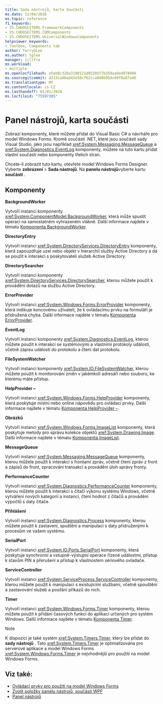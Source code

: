 ```yaml
---
title: Sada nástrojů, karta Součásti
ms.date: 11/04/2016
ms.topic: reference
f1_keywords:
- VS.CHOOSEITEMS.FrameworkComponents
- VS.CHOOSEITEMS.COMComponents
- VS.CHOOSEITEMS.UniversalWindowsComponents
helpviewer_keywords:
- Toolbox, Components tab
author: TerryGLee
ms.author: tglee
manager: jillfra
ms.workload:
- multiple
ms.openlocfilehash: e5eb8c320a3190121d95395f7b359aa9ed978408
ms.sourcegitcommit: d233ca00ad45e50cf62cca0d0b95dc69f0a87ad6
ms.translationtype: MT
ms.contentlocale: cs-CZ
ms.lasthandoff: 01/01/2020
ms.locfileid: "75597305"
---
```

# <a name="toolbox-components-tab"></a>Panel nástrojů, karta součásti

Zobrazí komponenty, které můžete přidat do Visual Basic C# a návrháře pro model Windows Forms. Kromě součástí .NET, které jsou součástí sady Visual Studio, jako jsou například <xref:System.Messaging.MessageQueue> a <xref:System.Diagnostics.EventLog> komponenty, můžete na tuto kartu přidat vlastní součásti nebo komponenty třetích stran.

Chcete-li zobrazit tuto kartu, otevřete model Windows Forms Designer. Vyberte **zobrazení** > **Sada nástrojů**. Na **panelu nástrojů**vyberte kartu **součásti** .

## <a name="components"></a>Komponenty

**BackgroundWorker**

Vytvoří instanci komponenty <xref:System.ComponentModel.BackgroundWorker>, která může spustit operaci na samostatném vyhrazeném vlákně. Další informace najdete v tématu [Komponenta BackgroundWorker](/dotnet/framework/winforms/controls/backgroundworker-component).

**DirectoryEntry**

Vytvoří instanci <xref:System.DirectoryServices.DirectoryEntry> komponenty, která zapouzdřuje uzel nebo objekt v hierarchii služby Active Directory a dá se použít k interakci s poskytovateli služeb Active Directory.

**DirectorySearcher**

Vytvoří instanci komponenty <xref:System.DirectoryServices.DirectorySearcher>, kterou můžete použít k provádění dotazů na službu Active Directory.

**ErrorProvider**

Vytvoří instanci <xref:System.Windows.Forms.ErrorProvider> komponenty, která indikuje koncovému uživateli, že k ovládacímu prvku na formuláři je přidružená chyba. Další informace najdete v tématu [Komponenta ErrorProvider](/dotnet/framework/winforms/controls/errorprovider-component-windows-forms).

**EventLog**

Vytvoří instanci komponenty <xref:System.Diagnostics.EventLog>, kterou můžete použít k interakci se systémovými a vlastními protokoly událostí, včetně zápisu událostí do protokolu a čtení dat protokolu.

**FileSystemWatcher**

Vytvoří instanci komponenty <xref:System.IO.FileSystemWatcher>, kterou můžete použít k monitorování změn v jakémkoli adresáři nebo souboru, ke kterému máte přístup.

**HelpProvider –**

Vytvoří instanci <xref:System.Windows.Forms.HelpProvider> komponenty, která poskytuje místní nebo online nápovědu pro ovládací prvky. Další informace najdete v tématu [Komponenta HelpProvider –](/dotnet/framework/winforms/controls/helpprovider-component-windows-forms).

**Obrázků**

Vytvoří instanci <xref:System.Windows.Forms.ImageList> komponenty, která poskytuje metody pro správu kolekce objektů <xref:System.Drawing.Image>. Další informace najdete v tématu [Komponenta ImageList](/dotnet/framework/winforms/controls/imagelist-component-windows-forms).

**MessageQueue**

Vytvoří instanci <xref:System.Messaging.MessageQueue> komponenty, kterou můžete použít k interakci s frontami zpráv, včetně čtení zpráv z front a zápisů do front, zpracování transakcí a provádění úloh správy fronty.

**PerformanceCounter**

Vytvoří instanci <xref:System.Diagnostics.PerformanceCounter> komponenty, kterou můžete použít k interakci s čítači výkonu systému Windows, včetně vytváření nových kategorií a instancí, čtení hodnot z čítačů a provádění výpočtů s daty čítače.

**Přihlášení**

Vytvoří instanci <xref:System.Diagnostics.Process> komponenty, kterou můžete použít k zastavení, spuštění a manipulaci s daty přidruženými k procesům ve vašem systému.

**SerialPort**

Vytvoří instanci <xref:System.IO.Ports.SerialPort> komponenty, která poskytuje synchronní a vstupně-výstupní operace řízené událostmi, přístup k stavům PIN a přerušení a přístup k vlastnostem sériového ovladače.

**ServiceController**

Vytvoří instanci <xref:System.ServiceProcess.ServiceController> komponenty, kterou můžete použít k manipulaci s existujícími službami, včetně spouštění a zastavování služeb a posílání příkazů do nich.

**Timer**

Vytvoří instanci <xref:System.Windows.Forms.Timer> komponenty, kterou můžete použít k přidání časových funkcí do aplikací určených pro systém Windows. Další informace najdete v tématu [Komponenta Timer](/dotnet/framework/winforms/controls/timer-component-windows-forms).

> [!NOTE]
> K dispozici je také systém <xref:System.Timers.Timer>, který lze přidat do **sady nástrojů** . Tato <xref:System.Timers.Timer> je optimalizována pro serverové aplikace a model Windows Forms <xref:System.Windows.Forms.Timer> je nejvhodnější pro použití na model Windows Forms.

## <a name="see-also"></a>Viz také:

- [Ovládací prvky pro použití na model Windows Forms](/dotnet/framework/winforms/controls/controls-to-use-on-windows-forms)
- [Zvolit položky panelu nástrojů, součásti WPF](choose-toolbox-items-wpf-components.md)
- [Panel nástrojů](../../ide/reference/toolbox.md)
